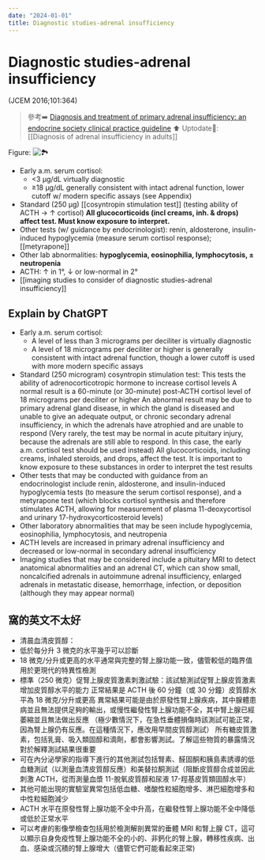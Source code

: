 ```yaml
---
date: "2024-01-01"
title: Diagnostic studies-adrenal insufficiency
---
```


# Diagnostic studies-adrenal insufficiency
 (JCEM 2016;101:364)
> 參考➡️ [Diagnosis and treatment of primary adrenal insufficiency: an endocrine society clinical practice guideline](https://academic.oup.com/jcem/article-abstract/101/2/364/2810222)
⬆️ Uptodate📅:
> [[Diagnosis of adrenal insufficiency in adults]]

Figure: ![🏞️](https://i.imgur.com/f3744IQ.png)

* Early a.m. serum cortisol:
	* <3 µg/dL virtually diagnostic
	* ≥18 µg/dL generally consistent with intact adrenal function, lower cutoff w/ modern specific assays (see Appendix)
* Standard (250 µg) [[cosyntropin stimulation test]] (testing ability of ACTH → ↑ cortisol)
**All glucocorticoids (incl creams, inh. & drops) affect test. Must know exposure to interpret.**
* Other tests (w/ guidance by endocrinologist): 
renin, 
aldosterone, 
insulin-induced hypoglycemia (measure serum cortisol response); 
[[metyrapone]] 
* Other lab abnormalities: **hypoglycemia, eosinophilia, lymphocytosis, ± neutropenia**
* ACTH: ↑ in 1°, ↓ or low-normal in 2°
* [[imaging studies to consider of diagnostic studies-adrenal insufficiency]]

## Explain by ChatGPT

* Early a.m. serum cortisol:
	* A level of less than 3 micrograms per deciliter is virtually diagnostic
	* A level of 18 micrograms per deciliter or higher is generally consistent with intact adrenal function, though a lower cutoff is used with more modern specific assays
* Standard (250 microgram) cosyntropin stimulation test: This tests the ability of adrenocorticotropic hormone to increase cortisol levels
A normal result is a 60-minute (or 30-minute) post-ACTH cortisol level of 18 micrograms per deciliter or higher
An abnormal result may be due to primary adrenal gland disease, in which the gland is diseased and unable to give an adequate output, or chronic secondary adrenal insufficiency, in which the adrenals have atrophied and are unable to respond
(Very rarely, the test may be normal in acute pituitary injury, because the adrenals are still able to respond. In this case, the early a.m. cortisol test should be used instead)
All glucocorticoids, including creams, inhaled steroids, and drops, affect the test. It is important to know exposure to these substances in order to interpret the test results
* Other tests that may be conducted with guidance from an endocrinologist include renin, aldosterone, and insulin-induced hypoglycemia tests (to measure the serum cortisol response), and a metyrapone test (which blocks cortisol synthesis and therefore stimulates ACTH, allowing for measurement of plasma 11-deoxycortisol and urinary 17-hydroxycorticosteroid levels)
* Other laboratory abnormalities that may be seen include hypoglycemia, eosinophilia, lymphocytosis, and neutropenia
* ACTH levels are increased in primary adrenal insufficiency and decreased or low-normal in secondary adrenal insufficiency
* Imaging studies that may be considered include a pituitary MRI to detect anatomical abnormalities and an adrenal CT, which can show small, noncalcified adrenals in autoimmune adrenal insufficiency, enlarged adrenals in metastatic disease, hemorrhage, infection, or deposition (although they may appear normal)

## 窩的英文不太好

* 清晨血清皮質醇：
* 低於每分升 3 微克的水平幾乎可以診斷
* 18 微克/分升或更高的水平通常與完整的腎上腺功能一致，儘管較低的臨界值用於更現代的特異性檢測
* 標準（250 微克）促腎上腺皮質激素刺激試驗：該試驗測試促腎上腺皮質激素增加皮質醇水平的能力
正常結果是 ACTH 後 60 分鐘（或 30 分鐘）皮質醇水平為 18 微克/分升或更高
異常結果可能是由於原發性腎上腺疾病，其中腺體患病並且無法提供足夠的輸出，或慢性繼發性腎上腺功能不全，其中腎上腺已經萎縮並且無法做出反應
（極少數情況下，在急性垂體損傷時該測試可能正常，因為腎上腺仍有反應。在這種情況下，應改用早間皮質醇測試）
所有糖皮質激素，包括乳膏、吸入類固醇和滴劑，都會影響測試。了解這些物質的暴露情況對於解釋測試結果很重要
* 可在內分泌學家的指導下進行的其他測試包括腎素、醛固酮和胰島素誘導的低血糖測試（以測量血清皮質醇反應）和美替拉酮測試（阻斷皮質醇合成並因此刺激 ACTH，從而測量血漿 11-脫氧皮質醇和尿液 17-羥基皮質類固醇水平）
* 其他可能出現的實驗室異常包括低血糖、嗜酸性粒細胞增多、淋巴細胞增多和中性粒細胞減少
* ACTH 水平在原發性腎上腺功能不全中升高，在繼發性腎上腺功能不全中降低或低於正常水平
* 可以考慮的影像學檢查包括用於檢測解剖異常的垂體 MRI 和腎上腺 CT，這可以顯示自身免疫性腎上腺功能不全的小的、非鈣化的腎上腺，轉移性疾病、出血、感染或沉積的腎上腺增大（儘管它們可能看起來正常)
